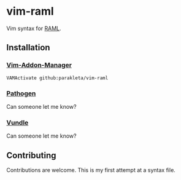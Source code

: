 # vim-raml

Vim syntax for [RAML](http://raml.org/).

## Installation

### [Vim-Addon-Manager](https://github.com/MarcWeber/vim-addon-manager)

`VAMActivate github:parakleta/vim-raml`

### [Pathogen](https://github.com/tpope/vim-pathogen)

Can someone let me know?

### [Vundle](https://github.com/gmarik/Vundle.vim)

Can someone let me know?

## Contributing

Contributions are welcome.  This is my first attempt at a syntax file.
